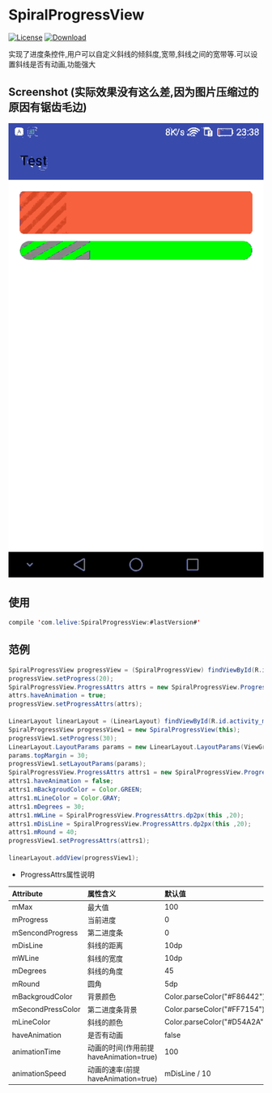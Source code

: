 # SpiralProgressView

[![License](https://img.shields.io/badge/license-Apache%202-green.svg)](https://www.apache.org/licenses/LICENSE-2.0)
[![Download](https://api.bintray.com/packages/xinle/maven/SpiralProgressView/images/download.svg) ](https://bintray.com/xinle/maven/SpiralProgressView/_latestVersion)

实现了进度条控件,用户可以自定义斜线的倾斜度,宽带,斜线之间的宽带等.可以设置斜线是否有动画,功能强大

## Screenshot  (实际效果没有这么差,因为图片压缩过的原因有锯齿毛边)

![](https://github.com/xinle/SpiralProgressView/blob/master/Screenshot/screenshot.gif)

## 使用

```java
compile 'com.lelive:SpiralProgressView:#lastVersion#'
```

## 范例

```java
SpiralProgressView progressView = (SpiralProgressView) findViewById(R.id.spiral_progress);
progressView.setProgress(20);
SpiralProgressView.ProgressAttrs attrs = new SpiralProgressView.ProgressAttrs(this);
attrs.haveAnimation = true;
progressView.setProgressAttrs(attrs);

LinearLayout linearLayout = (LinearLayout) findViewById(R.id.activity_main);
SpiralProgressView progressView1 = new SpiralProgressView(this);
progressView1.setProgress(30);
LinearLayout.LayoutParams params = new LinearLayout.LayoutParams(ViewGroup.LayoutParams.MATCH_PARENT, 80);
params.topMargin = 30;
progressView1.setLayoutParams(params);
SpiralProgressView.ProgressAttrs attrs1 = new SpiralProgressView.ProgressAttrs(this);
attrs1.haveAnimation = false;
attrs1.mBackgroudColor = Color.GREEN;
attrs1.mLineColor = Color.GRAY;
attrs1.mDegrees = 30;
attrs1.mWLine = SpiralProgressView.ProgressAttrs.dp2px(this ,20);
attrs1.mDisLine = SpiralProgressView.ProgressAttrs.dp2px(this ,20);
attrs1.mRound = 40;
progressView1.setProgressAttrs(attrs1);

linearLayout.addView(progressView1);
```

- ProgressAttrs属性说明

| Attribute                  | 属性含义                                     | 默认值     |
|:---------------------------|:--------------------------------------------|:----------|
| mMax             | 最大值                                      | 100 |
| mProgress       |  当前进度                         | 0 |
| mSencondProgress | 第二进度条                       |0|
| mDisLine         | 斜线的距离                             | 10dp |
| mWLine  | 斜线的宽度                               | 10dp |
| mDegrees   |  斜线的角度                              | 45 |
| mRound |    圆角                              | 5dp |
| mBackgroudColor   | 背景颜色                      | Color.parseColor("#F86442")|
| mSecondPressColor   | 第二进度条背景                      | Color.parseColor("#FF7154")|
| mLineColor          | 斜线的颜色                        |Color.parseColor("#D54A2A")   |
| haveAnimation       | 是否有动画                      | false    |
| animationTime   | 动画的时间(作用前提haveAnimation=true)                           | 100      |
| animationSpeed    | 动画的速率(前提haveAnimation=true)                         | mDisLine / 10      |
